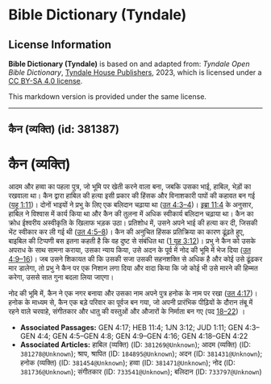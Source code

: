 # Bible Dictionary (Tyndale)

## License Information

**Bible Dictionary (Tyndale)** is based on and adapted from: _Tyndale Open Bible Dictionary_, [Tyndale House Publishers](https://tyndaleopenresources.com/), 2023, which is licensed under a [CC BY-SA 4.0 license](https://creativecommons.org/licenses/by-sa/4.0/legalcode.en).

This markdown version is provided under the same license.



--------------------------------

## कैन (व्यक्ति) (id: 381387)

कैन (व्यक्ति)
=============

आदम और हव्वा का पहला पुत्र, जो भूमि पर खेती करने वाला बना, जबकि उसका भाई, हाबिल, भेड़ों का रखवाला था। कैन द्वारा हाबिल की हत्या इसी प्रकार की हिंसक और विनाशकारी पापों की कहावत बन गई ([यहू 1:11](https://ref.ly/Jude1:11))। दोनों भाइयों ने प्रभु के लिए एक बलिदान चढ़ाया था ([उत 4:3–4](https://ref.ly/Gen4:3-Gen4:4))। [इब्रा 11:4](https://ref.ly/Heb11:4) के अनुसार, हाबिल ने विश्वास में कार्य किया था और कैन की तुलना में अधिक स्वीकार्य बलिदान चढ़ाया था। कैन का क्रोध ईश्वरीय अस्वीकृति के खिलाफ भड़क उठा। प्रतिशोध में, उसने अपने भाई की हत्या कर दी, जिसकी भेंट स्वीकार कर ली गई थी ([उत 4:5–8](https://ref.ly/Gen4:5-Gen4:8))। कैन की अनुचित हिंसक प्रतिक्रिया का कारण ढूंढ़ते हुए, बाइबिल की टिप्पणी बस इतना कहती है कि वह दुष्ट से संबंधित था ([1 यूह 3:12](https://ref.ly/1John3:12))। प्रभु ने कैन को उसके अपराध के साथ सामना कराया, उसका न्याय किया, उसे अदन के पूर्व में नोद की भूमि में भेज दिया ([उत 4:9–16](https://ref.ly/Gen4:9-Gen4:16))। जब उसने शिकायत की कि उसकी सजा उसकी सहनशक्ति से अधिक है और कोई उसे ढूंढकर मार डालेगा, तो प्रभु ने कैन पर एक निशान लगा दिया और वादा किया कि जो कोई भी उसे मारने की हिम्मत करेगा, उससे सात गुना बदला लिया जाएगा।

नोद की भूमि में, कैन ने एक नगर बनाया और उसका नाम अपने पुत्र हनोक के नाम पर रखा ([उत 4:17](https://ref.ly/Gen4:17))। हनोक के माध्यम से, कैन एक बड़े परिवार का पूर्वज बन गया, जो अपनी प्रारंभिक पीढ़ियों के दौरान तंबू में रहने वाले चरवाहे, संगीतकार और धातु की वस्तुओं और औजारों के निर्माता बन गए (पद [18–22](https://ref.ly/Gen4:18-Gen4:22)) ।

* **Associated Passages:** GEN 4:17; HEB 11:4; 1JN 3:12; JUD 1:11; GEN 4:3–GEN 4:4; GEN 4:5–GEN 4:8; GEN 4:9–GEN 4:16; GEN 4:18–GEN 4:22
* **Associated Articles:** हाबिल (व्यक्ति) (ID: `381269@Unknown`); आदम (व्यक्ति) (ID: `381278@Unknown`); श्राप, श्रापित (ID: `184895@Unknown`); अदन (ID: `381431@Unknown`); हनोक (व्यक्ति) (ID: `381454@Unknown`); हव्वा (ID: `381471@Unknown`); नोद (ID: `381736@Unknown`); संगीतकार (ID: `733541@Unknown`); बलिदान  (ID: `733797@Unknown`)

